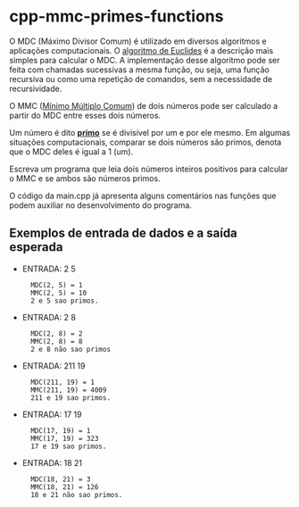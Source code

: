 # cpp-mmc-primes-functions

O MDC (Máximo Divisor Comum) é utilizado em diversos algoritmos e aplicações computacionais. O [algoritmo de Euclides](https://pt.wikipedia.org/wiki/Algoritmo_de_Euclides) é a descrição mais simples para calcular o MDC. A implementação desse algoritmo pode ser feita com chamadas sucessivas a mesma função, ou seja, uma função recursiva ou como uma repetição de comandos, sem a necessidade de recursividade.

O MMC ([Mínimo Múltiplo Comum](https://pt.wikipedia.org/wiki/M%C3%ADnimo_m%C3%BAltiplo_comum)) de dois números pode ser calculado a partir do MDC entre esses dois números.

Um número é dito **[primo](https://pt.wikipedia.org/wiki/N%C3%BAmero_primo)** se é divisível por um e por ele mesmo. Em algumas situações computacionais, comparar se dois números são primos, denota que o MDC deles é igual a 1 (um).

Escreva um programa que leia dois números inteiros positivos para calcular o MMC e se ambos são números primos.

O código da main.cpp já apresenta alguns comentários nas funções que podem auxiliar no desenvolvimento do programa.


## Exemplos de entrada de dados e a saída esperada

- ENTRADA: 2 5

        MDC(2, 5) = 1
        MMC(2, 5) = 10
        2 e 5 sao primos.

- ENTRADA: 2 8

        MDC(2, 8) = 2
        MMC(2, 8) = 8
        2 e 8 não sao primos

- ENTRADA: 211 19

        MDC(211, 19) = 1
        MMC(211, 19) = 4009
        211 e 19 sao primos.

- ENTRADA: 17 19

        MDC(17, 19) = 1
        MMC(17, 19) = 323
        17 e 19 sao primos.

- ENTRADA: 18 21

        MDC(18, 21) = 3
        MMC(18, 21) = 126
        18 e 21 não sao primos.

